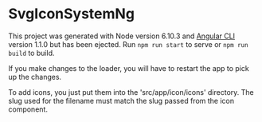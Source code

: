 # SvgIconSystemNg

This project was generated with Node version 6.10.3 and [Angular CLI](https://github.com/angular/angular-cli) version 1.1.0   but has been ejected. Run `npm run start` to serve or `npm run build` to build.

If you make changes to the loader, you will have to restart the app to pick up the changes.

To add icons, you just put them into the 'src/app/icon/icons' directory. The slug used for the filename must match the slug passed from the icon component. 
